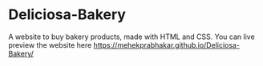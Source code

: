 # Deliciosa-Bakery
A website to buy bakery products, made with HTML and CSS.
You can live preview the website here https://mehekprabhakar.github.io/Deliciosa-Bakery/
